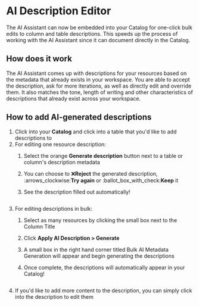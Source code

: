 # AI Description Editor

The AI Assistant can now be embedded into your Catalog for one-click bulk edits to column and table descriptions. This speeds up the process of working with the AI Assistant since it can document directly in the Catalog.

## How does it work

The AI Assistant comes up with descriptions for your resources based on the metadata that already exists in your workspace. You are able to accept the description, ask for more iterations, as well as directly edit and override them. It also matches the tone, length of writing and other characteristics of descriptions that already exist across your workspace.

## How to add AI-generated descriptions

1. Click into your **Catalog** and click into a table that you'd like to add descriptions to
2. For editing one resource description:
   1. Select the orange **Generate description** button next to a table or column's description metadata&#x20;
   2. You can choose to :x:**Reject** the generated description,  :arrows\_clockwise:**Try again** or :ballot\_box\_with\_check:**Keep** it
   3.  See the description filled out automatically!

       <figure><img src="../../.gitbook/assets/Kapture 2023-08-31 at 13.46.44.gif" alt=""><figcaption></figcaption></figure>
3. For editing descriptions in bulk:&#x20;
   1. Select as many resources by clicking the small box next to the Column Title
   2. Click **Apply AI Description > Generate**
   3. A small box in the right hand corner titled Bulk AI Metadata Generation will appear and begin generating the descriptions
   4.  Once complete, the descriptions will automatically appear in your Catalog!

       <figure><img src="../../.gitbook/assets/Kapture 2023-08-31 at 13.55.35 (1).gif" alt=""><figcaption></figcaption></figure>
4. If you'd like to add more content to the description, you can simply click into the description to edit them
